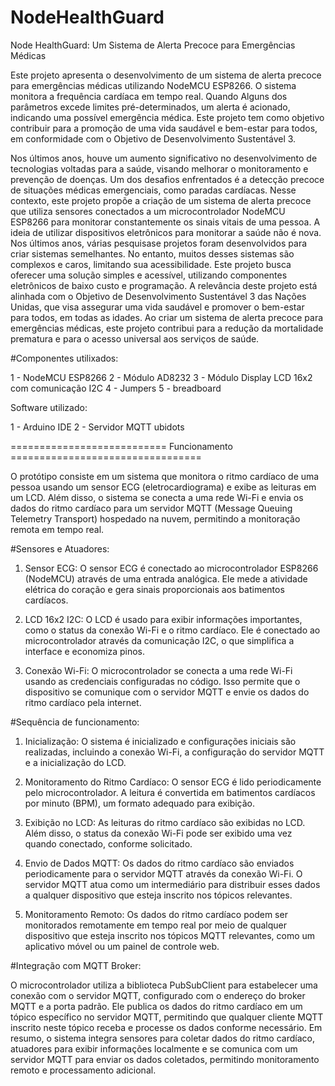 # NodeHealthGuard
Node HealthGuard: Um Sistema de Alerta Precoce para Emergências Médicas 

Este projeto apresenta o desenvolvimento de um sistema de alerta precoce para emergências médicas
utilizando NodeMCU ESP8266. O sistema monitora a frequência cardíaca em tempo real. Quando Alguns dos
parâmetros excede limites pré-determinados, um alerta é acionado, indicando uma possível emergência médica. 
Este projeto tem como objetivo contribuir para a promoção de uma vida saudável e bem-estar para todos, em 
conformidade com o Objetivo de Desenvolvimento Sustentável 3.


Nos últimos anos, houve um aumento significativo no desenvolvimento de tecnologias voltadas para a saúde, 
visando melhorar o monitoramento e prevenção de doenças. Um dos desafios enfrentados é a detecção precoce de
situações médicas emergenciais, como paradas cardíacas. Nesse contexto, este projeto propõe a criação de um 
sistema de alerta precoce que utiliza sensores conectados a um microcontrolador NodeMCU ESP8266 para monitorar
constantemente os sinais vitais de uma pessoa.
A ideia de utilizar dispositivos eletrônicos para monitorar a saúde não é nova. Nos últimos anos, várias 
pesquisase projetos foram desenvolvidos para criar sistemas semelhantes. No entanto, muitos desses sistemas são
complexos e caros, limitando sua acessibilidade. Este projeto busca oferecer uma solução simples e acessível, 
utilizando componentes eletrônicos de baixo custo e programação.
A relevância deste projeto está alinhada com o Objetivo de Desenvolvimento Sustentável 3 das Nações Unidas, 
que visa assegurar uma vida saudável e promover o bem-estar para todos, em todas as idades. Ao criar um 
sistema de alerta precoce para emergências médicas, este projeto contribui para a redução da mortalidade 
prematura e para o acesso universal aos serviços de saúde.

#Componentes utilixados:

1 - NodeMCU ESP8266
2 - Módulo AD8232 
3 - Módulo Display LCD 16x2 com comunicação I2C
4 - Jumpers
5 - breadboard

Software utilizado:

1 - Arduino IDE
2 - Servidor MQTT ubidots

=========================== Funcionamento =================================

O protótipo consiste em um sistema que monitora o ritmo cardíaco de uma pessoa usando um sensor ECG 
(eletrocardiograma) e exibe as leituras em um LCD. Além disso, o sistema se conecta a uma rede Wi-Fi 
e envia os dados do ritmo cardíaco para um servidor MQTT (Message Queuing Telemetry Transport) hospedado
na nuvem, permitindo a monitoração remota em tempo real.

#Sensores e Atuadores:

1.	Sensor ECG: O sensor ECG é conectado ao microcontrolador ESP8266 (NodeMCU) através de uma entrada analógica.
   Ele mede a atividade elétrica do coração e gera sinais proporcionais aos batimentos cardíacos.

2.	LCD 16x2 I2C: O LCD é usado para exibir informações importantes, como o status da conexão Wi-Fi e o ritmo cardíaco.
    Ele é conectado ao microcontrolador através da comunicação I2C, o que simplifica a interface e economiza pinos.

3.	Conexão Wi-Fi: O microcontrolador se conecta a uma rede Wi-Fi usando as credenciais configuradas no código.
   Isso permite que o dispositivo se comunique com o servidor MQTT e envie os dados do ritmo cardíaco pela internet.

#Sequência de funcionamento:

1.	Inicialização: O sistema é inicializado e configurações iniciais são realizadas, incluindo a conexão Wi-Fi, a
   configuração do servidor MQTT e a inicialização do LCD.

2.	Monitoramento do Ritmo Cardíaco: O sensor ECG é lido periodicamente pelo microcontrolador. A leitura é convertida
    em batimentos cardíacos por minuto (BPM), um formato adequado para exibição.

3.	Exibição no LCD: As leituras do ritmo cardíaco são exibidas no LCD. Além disso, o status da conexão Wi-Fi pode ser
    exibido uma vez quando conectado, conforme solicitado.

4.	Envio de Dados MQTT: Os dados do ritmo cardíaco são enviados periodicamente para o servidor MQTT através da conexão
    Wi-Fi. O servidor MQTT atua como um intermediário para distribuir esses dados a qualquer dispositivo que esteja inscrito
     nos tópicos relevantes.

5.	Monitoramento Remoto: Os dados do ritmo cardíaco podem ser monitorados remotamente em tempo real por meio de qualquer
    dispositivo que esteja inscrito nos tópicos MQTT relevantes, como um aplicativo móvel ou um painel de controle web.

#Integração com MQTT Broker:

O microcontrolador utiliza a biblioteca PubSubClient para estabelecer uma conexão com o servidor MQTT, configurado com o endereço 
do broker MQTT e a porta padrão. Ele publica os dados do ritmo cardíaco em um tópico específico no servidor MQTT, permitindo que 
qualquer cliente MQTT inscrito neste tópico receba e processe os dados conforme necessário.
Em resumo, o sistema integra sensores para coletar dados do ritmo cardíaco, atuadores para exibir informações localmente e se comunica 
com um servidor MQTT para enviar os dados coletados, permitindo monitoramento remoto e processamento adicional.
